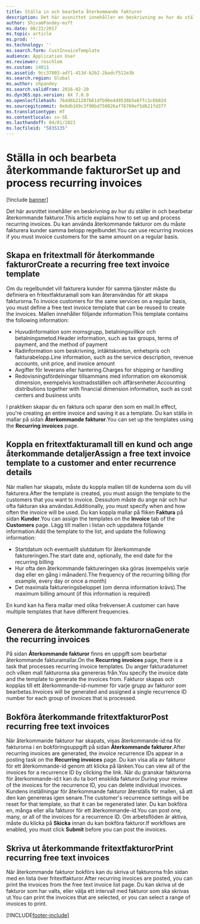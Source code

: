 ```yaml
---
title: Ställa in och bearbeta återkommande fakturor
description: Det här avsnittet innehåller en beskrivning av hur du ställer in och bearbetar återkommande fakturor. Du kan använda återkommande fakturor om du måste fakturera kunder samma belopp regelbundet.
author: ShivamPandey-msft
ms.date: 08/22/2017
ms.topic: article
ms.prod: ''
ms.technology: ''
ms.search.form: CustInvoiceTemplate
audience: Application User
ms.reviewer: roschlom
ms.custom: 14011
ms.assetid: 9cc37003-adf1-413d-b2b2-2badcf512e3b
ms.search.region: Global
ms.author: shpandey
ms.search.validFrom: 2016-02-28
ms.dyn365.ops.version: AX 7.0.0
ms.openlocfilehash: 76dd6b21207b61dfb96e4d9538b5e6ffc1c6b02d
ms.sourcegitcommit: 0e8db169c3f90bd750826af76709ef5d621fd377
ms.translationtype: HT
ms.contentlocale: sv-SE
ms.lasthandoff: 04/01/2021
ms.locfileid: "5835135"
---
```

# <a name="set-up-and-process-recurring-invoices"></a><span data-ttu-id="75eb1-104">Ställa in och bearbeta återkommande fakturor</span><span class="sxs-lookup"><span data-stu-id="75eb1-104">Set up and process recurring invoices</span></span>

[!include [banner](../includes/banner.md)]

<span data-ttu-id="75eb1-105">Det här avsnittet innehåller en beskrivning av hur du ställer in och bearbetar återkommande fakturor.</span><span class="sxs-lookup"><span data-stu-id="75eb1-105">This article explains how to set up and process recurring invoices.</span></span> <span data-ttu-id="75eb1-106">Du kan använda återkommande fakturor om du måste fakturera kunder samma belopp regelbundet.</span><span class="sxs-lookup"><span data-stu-id="75eb1-106">You can use recurring invoices if you must invoice customers for the same amount on a regular basis.</span></span>

<a name="create-a-recurring-free-text-invoice-template"></a><span data-ttu-id="75eb1-107">Skapa en fritextmall för återkommande fakturor</span><span class="sxs-lookup"><span data-stu-id="75eb1-107">Create a recurring free text invoice template</span></span>
---------------------------------------------

<span data-ttu-id="75eb1-108">Om du regelbundet vill fakturera kunder för samma tjänster måste du definiera en fritextfakturamall som kan återanvändas för att skapa fakturorna.</span><span class="sxs-lookup"><span data-stu-id="75eb1-108">To invoice customers for the same services on a regular basis, you must define a free text invoice template that can be reused to create the invoices.</span></span> <span data-ttu-id="75eb1-109">Mallen innehåller följande information:</span><span class="sxs-lookup"><span data-stu-id="75eb1-109">This template contains the following information:</span></span>

-   <span data-ttu-id="75eb1-110">Huvudinformation som momsgrupp, betalningsvillkor och betalningsmetod.</span><span class="sxs-lookup"><span data-stu-id="75eb1-110">Header information, such as tax groups, terms of payment, and the method of payment</span></span>
-   <span data-ttu-id="75eb1-111">Radinformation som beskrivning, intäktskonton, enhetspris och fakturabelopp.</span><span class="sxs-lookup"><span data-stu-id="75eb1-111">Line information, such as the service description, revenue accounts, unit price, and invoice amount</span></span>
-   <span data-ttu-id="75eb1-112">Avgifter för leverans eller hantering.</span><span class="sxs-lookup"><span data-stu-id="75eb1-112">Charges for shipping or handling</span></span>
-   <span data-ttu-id="75eb1-113">Redovisningsfördelningar tillsammans med information om ekonomisk dimension, exempelvis kostnadsställen och affärsenheter.</span><span class="sxs-lookup"><span data-stu-id="75eb1-113">Accounting distributions together with financial dimension information, such as cost centers and business units</span></span>

<span data-ttu-id="75eb1-114">I praktiken skapar du en faktura och sparar den som en mall.</span><span class="sxs-lookup"><span data-stu-id="75eb1-114">In effect, you're creating an entire invoice and saving it as a template.</span></span> <span data-ttu-id="75eb1-115">Du kan ställa in mallar på sidan **Återkommande fakturor**.</span><span class="sxs-lookup"><span data-stu-id="75eb1-115">You can set up the templates using the **Recurring invoices** page.</span></span>

## <a name="assign-a-free-text-invoice-template-to-a-customer-and-enter-recurrence-details"></a><span data-ttu-id="75eb1-116">Koppla en fritextfakturamall till en kund och ange återkommande detaljer</span><span class="sxs-lookup"><span data-stu-id="75eb1-116">Assign a free text invoice template to a customer and enter recurrence details</span></span>
<span data-ttu-id="75eb1-117">När mallen har skapats, måste du koppla mallen till de kunderna som du vill fakturera.</span><span class="sxs-lookup"><span data-stu-id="75eb1-117">After the template is created, you must assign the template to the customers that you want to invoice.</span></span> <span data-ttu-id="75eb1-118">Dessutom måste du ange när och hur ofta fakturan ska användas.</span><span class="sxs-lookup"><span data-stu-id="75eb1-118">Additionally, you must specify when and how often the invoice will be used.</span></span> <span data-ttu-id="75eb1-119">Du kan koppla mallar på fliken **Faktura** på sidan **Kunder**.</span><span class="sxs-lookup"><span data-stu-id="75eb1-119">You can assign the templates on the **Invoice** tab of the **Customers** page.</span></span> <span data-ttu-id="75eb1-120">Lägg till mallen i listan och uppdatera följande information:</span><span class="sxs-lookup"><span data-stu-id="75eb1-120">Add the template to the list, and update the following information:</span></span>

-   <span data-ttu-id="75eb1-121">Startdatum och eventuellt slutdatum för återkommande faktureringen.</span><span class="sxs-lookup"><span data-stu-id="75eb1-121">The start date and, optionally, the end date for the recurring billing</span></span>
-   <span data-ttu-id="75eb1-122">Hur ofta den återkommande faktureringen ska göras (exempelvis varje dag eller en gång i månaden).</span><span class="sxs-lookup"><span data-stu-id="75eb1-122">The frequency of the recurring billing (for example, every day or once a month)</span></span>
-   <span data-ttu-id="75eb1-123">Det maximala faktureringsbeloppet (om denna information krävs).</span><span class="sxs-lookup"><span data-stu-id="75eb1-123">The maximum billing amount (if this information is required)</span></span>

<span data-ttu-id="75eb1-124">En kund kan ha flera mallar med olika frekvenser.</span><span class="sxs-lookup"><span data-stu-id="75eb1-124">A customer can have multiple templates that have different frequencies.</span></span>

## <a name="generate-the-recurring-invoices"></a><span data-ttu-id="75eb1-125">Generera de återkommande fakturorna</span><span class="sxs-lookup"><span data-stu-id="75eb1-125">Generate the recurring invoices</span></span>
<span data-ttu-id="75eb1-126">På sidan **Återkommande fakturor** finns en uppgift som bearbetar återkommande fakturamallar.</span><span class="sxs-lookup"><span data-stu-id="75eb1-126">On the **Recurring invoices** page, there is a task that processes recurring invoice templates.</span></span> <span data-ttu-id="75eb1-127">Du anger fakturadatumet och vilken mall fakturorna ska genereras från.</span><span class="sxs-lookup"><span data-stu-id="75eb1-127">You specify the invoice date and the template to generate the invoices from.</span></span> <span data-ttu-id="75eb1-128">Fakturor skapas och kopplas till ett återkommande-id-nummer för varje grupp av fakturor som bearbetas.</span><span class="sxs-lookup"><span data-stu-id="75eb1-128">Invoices will be generated and assigned a single recurrence ID number for each group of invoices that is processed.</span></span>

<a name="post-recurring-free-text-invoices"></a><span data-ttu-id="75eb1-129">Bokföra återkommande fritextfakturor</span><span class="sxs-lookup"><span data-stu-id="75eb1-129">Post recurring free text invoices</span></span>
---------------------------------

<span data-ttu-id="75eb1-130">När återkommande fakturor har skapats, visas återkommande-id:na för fakturorna i en bokföringsuppgift på sidan **Återkommande fakturor**.</span><span class="sxs-lookup"><span data-stu-id="75eb1-130">After recurring invoices are generated, the invoice recurrence IDs appear in a posting task on the **Recurring invoices** page.</span></span> <span data-ttu-id="75eb1-131">Du kan visa alla av fakturor för ett återkommande-id genom att klicka på länken.</span><span class="sxs-lookup"><span data-stu-id="75eb1-131">You can view all of the invoices for a recurrence ID by clicking the link.</span></span> <span data-ttu-id="75eb1-132">När du granskar fakturorna för återkommande-id:t kan du ta bort enskilda fakturor.</span><span class="sxs-lookup"><span data-stu-id="75eb1-132">During your review of the invoices for the recurrence ID, you can delete individual invoices.</span></span> <span data-ttu-id="75eb1-133">Kundens inställningar för återkommande fakturor återställs för mallen, så att den kan genereras igen senare.</span><span class="sxs-lookup"><span data-stu-id="75eb1-133">The customer's recurrence settings will be reset for that template, so that it can be regenerated later.</span></span> <span data-ttu-id="75eb1-134">Du kan bokföra en, många eller alla fakturor för ett återkommande-id.</span><span class="sxs-lookup"><span data-stu-id="75eb1-134">You can post one, many, or all of the invoices for a recurrence ID.</span></span> <span data-ttu-id="75eb1-135">Om arbetsflöden är aktiva, måste du klicka på **Skicka** innan du kan bokföra fakturor.</span><span class="sxs-lookup"><span data-stu-id="75eb1-135">If workflows are enabled, you must click **Submit** before you can post the invoices.</span></span>

<a name="print-recurring-free-text-invoices"></a><span data-ttu-id="75eb1-136">Skriva ut återkommande fritextfakturor</span><span class="sxs-lookup"><span data-stu-id="75eb1-136">Print recurring free text invoices</span></span>
----------------------------------

<span data-ttu-id="75eb1-137">När återkommande fakturor bokförs kan du skriva ut fakturorna från sidan med en lista över fritextfakturor.</span><span class="sxs-lookup"><span data-stu-id="75eb1-137">After recurring invoices are posted, you can print the invoices from the free text invoice list page.</span></span> <span data-ttu-id="75eb1-138">Du kan skriva ut de fakturor som har valts, eller välja ett intervall med fakturor som ska skrivas ut.</span><span class="sxs-lookup"><span data-stu-id="75eb1-138">You can print the invoices that are selected, or you can select a range of invoices to print.</span></span>





[!INCLUDE[footer-include](../../includes/footer-banner.md)]